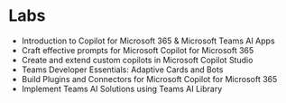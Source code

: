 # Labs

- Introduction to Copilot for Microsoft 365 & Microsoft Teams AI Apps
- Craft effective prompts for Microsoft Copilot for Microsoft 365
- Create and extend custom copilots in Microsoft Copilot Studio
- Teams Developer Essentials: Adaptive Cards and Bots
- Build Plugins and Connectors for Microsoft Copilot for Microsoft 365
- Implement Teams AI Solutions using Teams AI Library